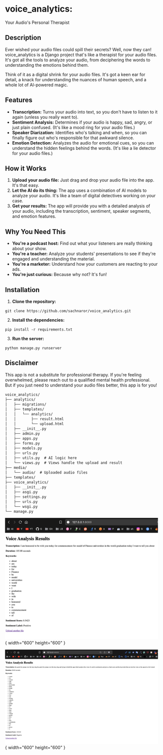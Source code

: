 
# voice_analytics:

Your Audio's Personal Therapist

## Description

Ever wished your audio files could spill their secrets?  Well, now they can!  voice_analytics is a Django project that's like a therapist for your audio files.  It's got all the tools to analyze your audio, from deciphering the words to understanding the emotions behind them.

Think of it as a digital shrink for your audio files.  It's got a keen ear for detail, a knack for understanding the nuances of human speech, and a whole lot of AI-powered magic.

## Features

* **Transcription:**  Turns your audio into text, so you don't have to listen to it again (unless you really want to).
* **Sentiment Analysis:**  Determines if your audio is happy, sad, angry, or just plain confused.  (It's like a mood ring for your audio files.)
* **Speaker Diarization:**  Identifies who's talking and when, so you can finally figure out who's responsible for that awkward silence.
* **Emotion Detection:**  Analyzes the audio for emotional cues, so you can understand the hidden feelings behind the words.  (It's like a lie detector for your audio files.)

## How it Works

1. **Upload your audio file:**  Just drag and drop your audio file into the app.  It's that easy.
2. **Let the AI do its thing:**  The app uses a combination of AI models to analyze your audio.  It's like a team of digital detectives working on your case.
3. **Get your results:**  The app will provide you with a detailed analysis of your audio, including the transcription, sentiment, speaker segments, and emotion features.

## Why You Need This

* **You're a podcast host:**  Find out what your listeners are really thinking about your show.
* **You're a teacher:**  Analyze your students' presentations to see if they're engaged and understanding the material.
* **You're a marketer:**  Understand how your customers are reacting to your ads.
* **You're just curious:**  Because why not?  It's fun!

## Installation

1. **Clone the repository:**

```
git clone https://github.com/sachnaror/voice_analytics.git

```

2. **Install the dependencies:**

```
pip install -r requirements.txt

```

3. **Run the server:**

```
python manage.py runserver

```

## Disclaimer

This app is not a substitute for professional therapy.  If you're feeling overwhelmed, please reach out to a qualified mental health professional.  But if you just need to understand your audio files better, this app is for you!

```
voice_analytics/
├── analytics/
│   ├── migrations/
│   ├── templates/
│   │   └── analytics/
│   │       ├── result.html
│   │       └── upload.html
│   ├── __init__.py
│   ├── admin.py
│   ├── apps.py
│   ├── forms.py
│   ├── models.py
│   ├── urls.py
│   ├── utils.py  # AI logic here
│   └── views.py  # Views handle the upload and result
├── media/
│   └── audio/  # Uploaded audio files
├── templates/
├── voice_analytics/
│   ├── __init__.py
│   ├── asgi.py
│   ├── settings.py
│   ├── urls.py
│   └── wsgi.py
└── manage.py

```


![alt text](image.png){ width="600" height="600" }

![alt text](image-1.png){ width="600" height="600" }
